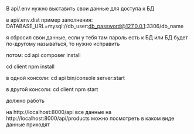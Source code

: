 В api/.env нужно выставить свои данные для доступа к БД

в api/.env.dist пример заполнения: DATABASE_URL=mysql://db_user:db_password@127.0.0.1:3306/db_name

я сбросил свои данные, если у тебя там пароль есть к БД или БД будет по-другому называться, то нужно исправить

потом:
cd api
composer install

cd client
npm install

в одной консоли:
cd api
bin/console server:start

в другой консоли:
cd client
npm start

должно работь

на http://localhost:8000/api все данные
на http://localhost:8000/api/products можно посмотреть в каком виде данные приходят
